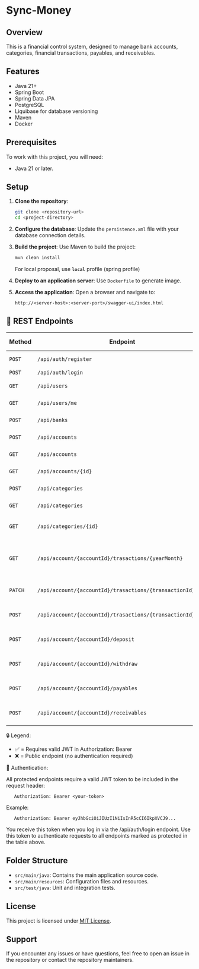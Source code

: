 # Sync-Money

## Overview

This is a financial control system, designed to manage bank accounts, categories, financial transactions, payables, and receivables.

## Features

- Java 21+
- Spring Boot
- Spring Data JPA
- PostgreSQL
- Liquibase for database versioning
- Maven
- Docker

## Prerequisites

To work with this project, you will need:

- Java 21 or later.

## Setup

1. **Clone the repository**:
   ```bash
   git clone <repository-url>
   cd <project-directory>
   ```

2. **Configure the database**:
   Update the `persistence.xml` file with your database connection details.

3. **Build the project**:
   Use Maven to build the project:
   ```bash
   mvn clean install
   ```
   For local proposal, use **`local`** profile (spring profile)

4. **Deploy to an application server**:
   Use `Dockerfile` to generate image.

5. **Access the application**:
   Open a browser and navigate to:
   ```
   http://<server-host>:<server-port>/swagger-ui/index.html
   ```
## 🔌 REST Endpoints

| Method  | Endpoint                                                   | Description                               | Protected (JWT) |
|---------|------------------------------------------------------------|-------------------------------------------|-----------------|
| `POST`  | `/api/auth/register`                                       | Register a new user                       | ❌              |
| `POST`  | `/api/auth/login`                                          | Login                                     | ❌              |
| `GET`   | `/api/users`                                               | List all users                            | ✅              |
| `GET`   | `/api/users/me`                                            | Get user info                             | ✅              |
| `POST`  | `/api/banks`                                               | Create a bank                             | ✅              |
| `POST`  | `/api/accounts`                                            | Create a account                          | ✅              |
| `GET`   | `/api/accounts`                                            | List all accounts                         | ✅              |
| `GET`   | `/api/accounts/{id}`                                       | Get account by id                         | ✅              |
| `POST`  | `/api/categories`                                          | Create a category                         | ✅              |
| `GET`   | `/api/categories`                                          | List all categories                       | ✅              |
| `GET`   | `/api/categories/{id}`                                     | Get category by id                        | ✅              |
| `GET`   | `/api/account/{accountId}/trasactions/{yearMonth}`         | Get transactions for a account in a month | ✅              |
| `PATCH` | `/api/account/{accountId}/trasactions/{transactionId}`     | Update a scheduled transaction            | ✅              |
| `POST`  | `/api/account/{accountId}/trasactions/{transactionId}/pay` | Pay a scheduled transaction               | ✅              |
| `POST`  | `/api/account/{accountId}/deposit`                         | Create a deposit in a account             | ✅              |
| `POST`  | `/api/account/{accountId}/withdraw`                        | Create a withdraw in a account            | ✅              |
| `POST`  | `/api/account/{accountId}/payables`                        | Create a payable in a account             | ✅              |
| `POST`  | `/api/account/{accountId}/receivables`                     | Create a receivable in a account          | ✅              |

🔒 Legend:

   * ✅ = Requires valid JWT in Authorization: Bearer <token>
   * ❌ = Public endpoint (no authentication required)

🔐 Authentication:

All protected endpoints require a valid JWT token to be included in the request header:

```
   Authorization: Bearer <your-token>
```

Example:

```
   Authorization: Bearer eyJhbGciOiJIUzI1NiIsInR5cCI6IkpXVCJ9...
```

You receive this token when you log in via the /api/auth/login endpoint.
Use this token to authenticate requests to all endpoints marked as protected in the table above.

## Folder Structure

- `src/main/java`: Contains the main application source code.
- `src/main/resources`: Configuration files and resources.
- `src/test/java`: Unit and integration tests.

## License

This project is licensed under [MIT License](LICENSE).

## Support

If you encounter any issues or have questions, feel free to open an issue in the repository or contact the repository
maintainers.
